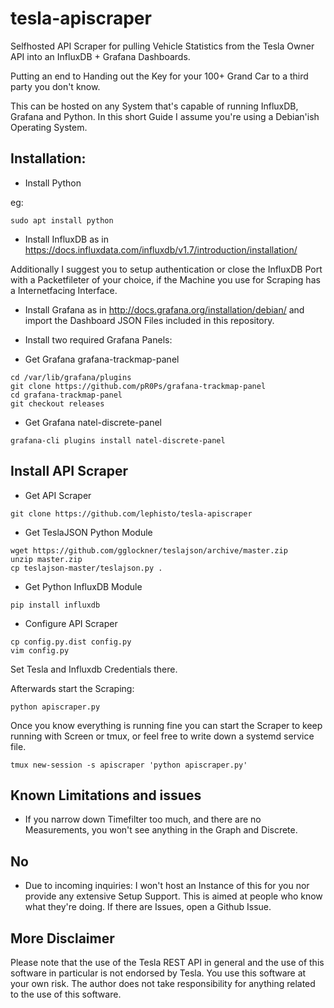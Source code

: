 # tesla-apiscraper
Selfhosted API Scraper for pulling Vehicle Statistics from the Tesla Owner API into an InfluxDB + Grafana Dashboards.

Putting an end to Handing out the Key for your 100+ Grand Car to a third party you don't know.

This can be hosted on any System that's capable of running InfluxDB, Grafana and Python. In this short Guide I assume you're using a Debian'ish Operating System.

## Installation:

- Install Python

eg:
```
sudo apt install python
```


- Install InfluxDB as in https://docs.influxdata.com/influxdb/v1.7/introduction/installation/

Additionally I suggest you to setup authentication or close the InfluxDB Port with a Packetfileter of your choice, if the Machine you use for Scraping has a Internetfacing Interface.

- Install Grafana as in http://docs.grafana.org/installation/debian/ and import the Dashboard JSON Files included in this repository.

- Install two required Grafana Panels:

- Get Grafana grafana-trackmap-panel

```
cd /var/lib/grafana/plugins
git clone https://github.com/pR0Ps/grafana-trackmap-panel
cd grafana-trackmap-panel
git checkout releases
```

- Get Grafana natel-discrete-panel

```
grafana-cli plugins install natel-discrete-panel
```


## Install API Scraper

- Get API Scraper

```
git clone https://github.com/lephisto/tesla-apiscraper
```

- Get TeslaJSON Python Module

```
wget https://github.com/gglockner/teslajson/archive/master.zip
unzip master.zip
cp teslajson-master/teslajson.py .
```

- Get Python InfluxDB Module

```
pip install influxdb
```

- Configure API Scraper

```
cp config.py.dist config.py
vim config.py
```

Set Tesla and Influxdb Credentials there.

Afterwards start the Scraping:

```
python apiscraper.py
```

Once you know everything is running fine you can start the Scraper to keep running with Screen or tmux, or feel free to write down a systemd service file.

```
tmux new-session -s apiscraper 'python apiscraper.py'
```
## Known Limitations and issues

- If you narrow down Timefilter too much, and there are no Measurements, you won't see anything in the Graph and Discrete.

## No

- Due to incoming inquiries: I won't host an Instance of this for you nor provide any extensive Setup Support. This is aimed at people who know what they're doing. If there are Issues, open a Github Issue.

## More Disclaimer

Please note that the use of the Tesla REST API in general and the use of this software in particular is not endorsed by Tesla. You use this software at your own risk. The author does not take responsibility for anything related to the use of this software.

